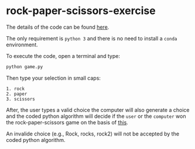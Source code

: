 # rock-paper-scissors-exercise The details of the code can be found [here](https://github.com/lcqsigi/rock-paper-scissors-exercise/blob/main/game.py).The only requirement is `python 3` and there is no need to install a `conda`environment.To execute the code, open a terminal and type:```shpython game.py```Then type your selection in small caps:    1. rock    2. paper    3. scissorsAfter, the user types a valid choice the computer will also generate a choice and thecoded python algorithm will decide if the `user` or the `computer` won the rock-paper-scissors game on the basis of [this](https://en.wikipedia.org/wiki/Rock_paper_scissors).An invalide choice (e.g., Rock, rocks, rock2) will not be accepted by thecoded python algorithm.